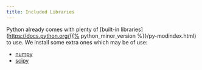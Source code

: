 ```yaml
---
title: Included Libraries
---
```


Python already comes with plenty of [built-in libraries](https://docs.python.org/{{% python_minor_version %}}/py-modindex.html) to use. We install some extra ones which may be of use:

- [numpy](https://pypi.python.org/pypi/numpy)
- [scipy](https://pypi.python.org/pypi/scipy)

